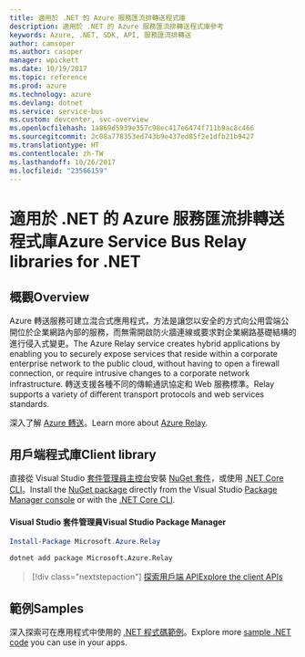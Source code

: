 ```yaml
---
title: 適用於 .NET 的 Azure 服務匯流排轉送程式庫
description: 適用於 .NET 的 Azure 服務匯流排轉送程式庫參考
keywords: Azure, .NET, SDK, API, 服務匯流排轉送
author: camsoper
ms.author: casoper
manager: wpickett
ms.date: 10/19/2017
ms.topic: reference
ms.prod: azure
ms.technology: azure
ms.devlang: dotnet
ms.service: service-bus
ms.custom: devcenter, svc-overview
ms.openlocfilehash: 1a869d5939e357c98ec417e6474f711b9ac8c466
ms.sourcegitcommit: 2c08a778353ed743b9e437ed85f2e1dfb21b9427
ms.translationtype: HT
ms.contentlocale: zh-TW
ms.lasthandoff: 10/26/2017
ms.locfileid: "23566159"
---
```

# <a name="azure-service-bus-relay-libraries-for-net"></a><span data-ttu-id="d7f46-104">適用於 .NET 的 Azure 服務匯流排轉送程式庫</span><span class="sxs-lookup"><span data-stu-id="d7f46-104">Azure Service Bus Relay libraries for .NET</span></span>

## <a name="overview"></a><span data-ttu-id="d7f46-105">概觀</span><span class="sxs-lookup"><span data-stu-id="d7f46-105">Overview</span></span>

<span data-ttu-id="d7f46-106">Azure 轉送服務可建立混合式應用程式，方法是讓您以安全的方式向公用雲端公開位於企業網路內部的服務，而無需開啟防火牆連線或要求對企業網路基礎結構的進行侵入式變更。</span><span class="sxs-lookup"><span data-stu-id="d7f46-106">The Azure Relay service creates hybrid applications by enabling you to securely expose services that reside within a corporate enterprise network to the public cloud, without having to open a firewall connection, or require intrusive changes to a corporate network infrastructure.</span></span> <span data-ttu-id="d7f46-107">轉送支援各種不同的傳輸通訊協定和 Web 服務標準。</span><span class="sxs-lookup"><span data-stu-id="d7f46-107">Relay supports a variety of different transport protocols and web services standards.</span></span>
          
<span data-ttu-id="d7f46-108">深入了解 [Azure 轉送](/azure/service-bus-relay/relay-what-is-it)。</span><span class="sxs-lookup"><span data-stu-id="d7f46-108">Learn more about [Azure Relay](/azure/service-bus-relay/relay-what-is-it).</span></span>

## <a name="client-library"></a><span data-ttu-id="d7f46-109">用戶端程式庫</span><span class="sxs-lookup"><span data-stu-id="d7f46-109">Client library</span></span>

<span data-ttu-id="d7f46-110">直接從 Visual Studio [套件管理員主控台][PackageManager]安裝 [NuGet 套件](https://www.nuget.org/packages/Microsoft.Azure.Relay)，或使用 [.NET Core CLI][DotNetCLI]。</span><span class="sxs-lookup"><span data-stu-id="d7f46-110">Install the [NuGet package](https://www.nuget.org/packages/Microsoft.Azure.Relay) directly from the Visual Studio [Package Manager console][PackageManager] or with the [.NET Core CLI][DotNetCLI].</span></span>

#### <a name="visual-studio-package-manager"></a><span data-ttu-id="d7f46-111">Visual Studio 套件管理員</span><span class="sxs-lookup"><span data-stu-id="d7f46-111">Visual Studio Package Manager</span></span>

```powershell
Install-Package Microsoft.Azure.Relay
```

```bash
dotnet add package Microsoft.Azure.Relay
```

> [!div class="nextstepaction"]
> [<span data-ttu-id="d7f46-112">探索用戶端 API</span><span class="sxs-lookup"><span data-stu-id="d7f46-112">Explore the client APIs</span></span>](/dotnet/api/overview/azure/relay/client)

## <a name="samples"></a><span data-ttu-id="d7f46-113">範例</span><span class="sxs-lookup"><span data-stu-id="d7f46-113">Samples</span></span>

<span data-ttu-id="d7f46-114">深入探索可在應用程式中使用的 [.NET 程式碼範例](https://azure.microsoft.com/resources/samples/?platform=dotnet)。</span><span class="sxs-lookup"><span data-stu-id="d7f46-114">Explore more [sample .NET code](https://azure.microsoft.com/resources/samples/?platform=dotnet) you can use in your apps.</span></span>

[PackageManager]: https://docs.microsoft.com/nuget/tools/package-manager-console
[DotNetCLI]: https://docs.microsoft.com/dotnet/core/tools/dotnet-add-package
